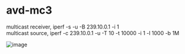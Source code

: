 # avd-mc3
multicast receiver, iperf -s -u -B 239.10.0.1 -i 1  
multicast source,   iperf -c 239.10.0.1  -u -T 10 -t 10000 -i 1 -l 1000 -b 1M  

![image](https://github.com/wzhu-arista/avd-mc3/assets/108952813/a007a2b3-08a5-4f4d-a728-3114fc13c980)

